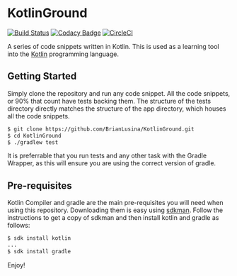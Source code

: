 # KotlinGround

[![Build Status](https://travis-ci.org/BrianLusina/KotlinGround.svg?branch=master)](https://travis-ci.org/BrianLusina/KotlinGround)
[![Codacy Badge](https://api.codacy.com/project/badge/Grade/132a1eb4abe1424790c4832984f6e73b)](https://www.codacy.com/app/BrianLusina/KotlinGround?utm_source=github.com&amp;utm_medium=referral&amp;utm_content=BrianLusina/KotlinGround&amp;utm_campaign=Badge_Grade)
[![CircleCI](https://circleci.com/gh/BrianLusina/KotlinGround.svg?style=svg)](https://circleci.com/gh/BrianLusina/KotlinGround)

A series of code snippets written in Kotlin. This is used as a learning tool into the [Kotlin](https://kotlinlang.org/) programming language.

## Getting Started

Simply clone the repository and run any code snippet. All the code snippets, or 90% that count have tests backing them. The structure 
of the tests directory directly matches the structure of the app directory, which houses all the code snippets.

```sh
$ git clone https://github.com/BrianLusina/KotlinGround.git
$ cd KotlinGround
$ ./gradlew test
```

It is preferrable that you run tests and any other task with the Gradle Wrapper, as this will ensure you are using the correct version of gradle.

## Pre-requisites

Kotlin Compiler and gradle are the main pre-requisites you will need when using this repository. Downloading them is easy using [sdkman](http://sdkman.io/install.html). Follow the instructions to get a copy of sdkman and then install kotlin and gradle as follows:

```sh
$ sdk install kotlin
...
$ sdk install gradle
```

Enjoy!
